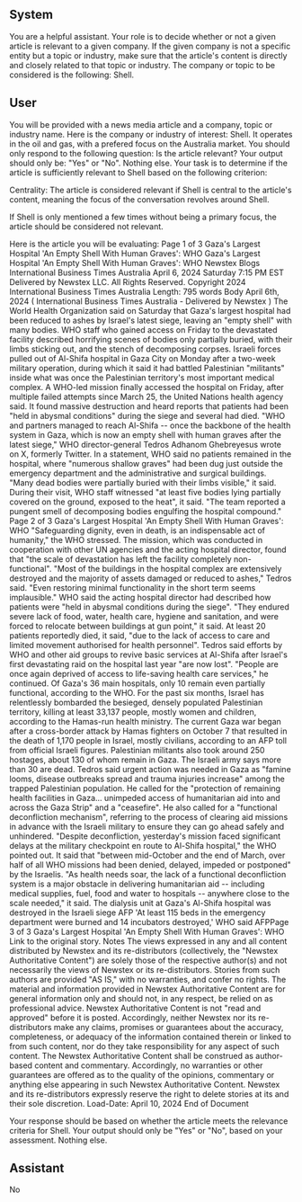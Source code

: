 ## System

You are a helpful assistant. Your role is to decide whether or not a given article is relevant to a given company. If the given company is not a specific entity but a topic or industry, make sure that the article's content is directly and closely related to that topic or industry. The company or topic to be considered is the following: Shell.

## User


You will be provided with a news media article and a company, topic or industry name. Here is the company or industry of interest: Shell. It operates in the oil and gas, with a prefered focus on the Australia market. You should only respond to the following question: Is the article relevant? Your output should only be: "Yes" or "No". Nothing else. Your task is to determine if the article is sufficiently relevant to Shell based on the following criterion:

Centrality: The article is considered relevant if Shell is central to the article's content, meaning the focus of the conversation revolves around Shell.

If Shell is only mentioned a few times without being a primary focus, the article should be considered not relevant.

Here is the article you will be evaluating: Page 1 of 3
Gaza's Largest Hospital 'An Empty Shell With Human Graves': WHO
Gaza's Largest Hospital 'An Empty Shell With Human Graves': WHO
Newstex Blogs 
International Business Times Australia
April 6, 2024 Saturday 7:15 PM EST
Delivered by Newstex LLC. All Rights Reserved.
Copyright 2024 International Business Times Australia 
Length: 795 words
Body
April 6th, 2024 ( International Business Times Australia  - Delivered by  Newstex )
The World Health Organization said on Saturday that Gaza's largest hospital had been reduced to ashes by Israel's 
latest siege, leaving an "empty shell" with many bodies.
WHO staff who gained access on Friday to the devastated facility described horrifying scenes of bodies only 
partially buried, with their limbs sticking out, and the stench of decomposing corpses.
Israeli forces pulled out of Al-Shifa hospital in Gaza City on Monday after a two-week military operation, during 
which it said it had battled Palestinian "militants" inside what was once the Palestinian territory's most important 
medical complex.
A WHO-led mission finally accessed the hospital on Friday, after multiple failed attempts since March 25, the United 
Nations health agency said.
It found massive destruction and heard reports that patients had been "held in abysmal conditions" during the siege 
and several had died.
"WHO and partners managed to reach Al-Shifa -- once the backbone of the health system in Gaza, which is now an 
empty shell with human graves after the latest siege," WHO director-general Tedros Adhanom Ghebreyesus wrote 
on X, formerly Twitter.
In a statement, WHO said no patients remained in the hospital, where "numerous shallow graves" had been dug 
just outside the emergency department and the administrative and surgical buildings.
"Many dead bodies were partially buried with their limbs visible," it said.
During their visit, WHO staff witnessed "at least five bodies lying partially covered on the ground, exposed to the 
heat", it said.
"The team reported a pungent smell of decomposing bodies engulfing the hospital compound."
Page 2 of 3
Gaza's Largest Hospital 'An Empty Shell With Human Graves': WHO
"Safeguarding dignity, even in death, is an indispensable act of humanity," the WHO stressed.
The mission, which was conducted in cooperation with other UN agencies and the acting hospital director, found 
that "the scale of devastation has left the facility completely non-functional".
"Most of the buildings in the hospital complex are extensively destroyed and the majority of assets damaged or 
reduced to ashes," Tedros said.
"Even restoring minimal functionality in the short term seems implausible."
WHO said the acting hospital director had described how patients were "held in abysmal conditions during the 
siege".
"They endured severe lack of food, water, health care, hygiene and sanitation, and were forced to relocate between 
buildings at gun point," it said.
At least 20 patients reportedly died, it said, "due to the lack of access to care and limited movement authorised for 
health personnel".
Tedros said efforts by WHO and other aid groups to revive basic services at Al-Shifa after Israel's first devastating 
raid on the hospital last year "are now lost".
"People are once again deprived of access to life-saving health care services," he continued.
Of Gaza's 36 main hospitals, only 10 remain even partially functional, according to the WHO.
For the past six months, Israel has relentlessly bombarded the besieged, densely populated Palestinian territory, 
killing at least 33,137 people, mostly women and children, according to the Hamas-run health ministry.
The current Gaza war began after a cross-border attack by Hamas fighters on October 7 that resulted in the death 
of 1,170 people in Israel, mostly civilians, according to an AFP toll from official Israeli figures.
Palestinian militants also took around 250 hostages, about 130 of whom remain in Gaza. The Israeli army says 
more than 30 are dead.
Tedros said urgent action was needed in Gaza as "famine looms, disease outbreaks spread and trauma injuries 
increase" among the trapped Palestinian population.
He called for the "protection of remaining health facilities in Gaza... unimpeded access of humanitarian aid into and 
across the Gaza Strip" and a "ceasefire".
He also called for a "functional deconfliction mechanism", referring to the process of clearing aid missions in 
advance with the Israeli military to ensure they can go ahead safely and unhindered.
"Despite deconfliction, yesterday's mission faced significant delays at the military checkpoint en route to Al-Shifa 
hospital," the WHO pointed out.
It said that "between mid-October and the end of March, over half of all WHO missions had been denied, delayed, 
impeded or postponed" by the Israelis.
"As health needs soar, the lack of a functional deconfliction system is a major obstacle in delivering humanitarian 
aid -- including medical supplies, fuel, food and water to hospitals -- anywhere close to the scale needed," it said.
The dialysis unit at Gaza's Al-Shifa hospital was destroyed in the Israeli siege AFP
'At least 115 beds in the emergency department were burned and 14 incubators destroyed,' WHO said AFPPage 3 of 3
Gaza's Largest Hospital 'An Empty Shell With Human Graves': WHO
Link to the original story.
Notes
The views expressed in any and all content distributed by Newstex and its re-distributors (collectively, the "Newstex 
Authoritative Content") are solely those of the respective author(s) and not necessarily the views of Newstex or its 
re-distributors. Stories from such authors are provided "AS IS," with no warranties, and confer no rights. The 
material and information provided in Newstex Authoritative Content are for general information only and should not, 
in any respect, be relied on as professional advice. Newstex Authoritative Content is not "read and approved" 
before it is posted. Accordingly, neither Newstex nor its re-distributors make any claims, promises or guarantees 
about the accuracy, completeness, or adequacy of the information contained therein or linked to from such content, 
nor do they take responsibility for any aspect of such content. The Newstex Authoritative Content shall be 
construed as author-based content and commentary. Accordingly, no warranties or other guarantees are offered as 
to the quality of the opinions, commentary or anything else appearing in such Newstex Authoritative Content. 
Newstex and its re-distributors expressly reserve the right to delete stories at its and their sole discretion.
Load-Date: April 10, 2024
End of Document

Your response should be based on whether the article meets the relevance criteria for Shell.
Your output should only be "Yes" or "No", based on your assessment. Nothing else.
            

## Assistant

No

